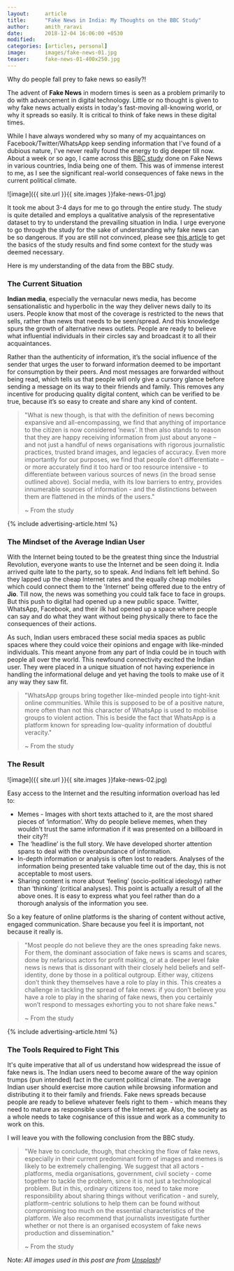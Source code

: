 ```yaml
---
layout:     article
title:      "Fake News in India: My Thoughts on the BBC Study"
author:     amith_raravi
date:       2018-12-04 16:06:00 +0530
modified:   
categories: [articles, personal]
image:      images/fake-news-01.jpg
teaser:     fake-news-01-400x250.jpg
---
```


Why do people fall prey to fake news so easily?!

The advent of **Fake News** in modern times is seen as a problem primarily to do with advancement in digital technology. Little or no thought is given to why fake news actually exists in today's fast-moving all-knowing world, or why it spreads so easily. It is critical to think of fake news in these digital times.

While I have always wondered why so many of my acquaintances on Facebook/Twitter/WhatsApp keep sending information that I've found of a dubious nature, I've never really found the energy to dig deeper till now. About a week or so ago, I came across this [BBC study](http://downloads.bbc.co.uk/mediacentre/duty-identity-credibility.pdf) done on Fake News in various countries, India being one of them. This was of immense interest to me, as I see the significant real-world consequences of fake news in the current political climate.

![image]({{ site.url }}{{ site.images }}fake-news-01.jpg)

It took me about 3-4 days for me to go through the entire study. The study is quite detailed and employs a qualitative analysis of the representative dataset to try to understand the prevailing situation in India. I urge everyone to go through the study for the sake of understanding why fake news can be so dangerous. If you are still not convinced, please see [this article](https://www.bbc.com/news/world-46146877) to get the basics of the study results and find some context for the study was deemed necessary.

Here is my understanding of the data from the BBC study.

### The Current Situation

**Indian media**, especially the vernacular news media, has become sensationalistic and hyperbolic in the way they deliver news daily to its users. People know that most of the coverage is restricted to the news that sells, rather than news that needs to be seen/spread.  And this knowledge spurs the growth of alternative news outlets. People are ready to believe what influential individuals in their circles say and broadcast it to all their acquaintances.

Rather than the authenticity of information, it’s the social influence of the sender that urges the user to forward information deemed to be important for consumption by their peers. And most messages are forwarded without being read, which tells us that people will only give a cursory glance before sending a message on its way to their friends and family. This removes any incentive for producing quality digital content, which can be verified to be true, because it’s so easy to create and share any kind of content.

> "What is new though, is that with the definition of news becoming expansive and all-encompassing, we find that anything of importance to the citizen is now considered ‘news’. It then also stands to reason that they are happy receiving information from just about anyone – and not just a handful of news organisations with rigorous journalistic practices, trusted brand images, and legacies of accuracy. Even more importantly for our purposes, we find that people don’t differentiate – or more accurately find it too hard or too resource intensive - to differentiate between various sources of news (in the broad sense outlined above). Social media, with its low barriers to entry, provides innumerable sources of information - and the distinctions between them are flattened in the minds of the users."
>
> ~ From the study

{% include advertising-article.html %}

### The Mindset of the Average Indian User

With the Internet being touted to be the greatest thing since the Industrial Revolution, everyone wants to use the Internet and be seen doing it. India arrived quite late to the party, so to speak. And Indians felt left behind. So they lapped up the cheap Internet rates and the equally cheap mobiles which could connect them to the 'Internet' being offered due to the entry of **Jio**. Till now, the news was something you could talk face to face in groups. But this push to digital had opened up a new public space. Twitter, WhatsApp, Facebook, and their ilk had opened up a space where people can say and do what they want without being physically there to face the consequences of their actions.

As such, Indian users embraced these social media spaces as public spaces where they could voice their opinions and engage with like-minded individuals. This meant anyone from any part of India could be in touch with people all over the world. This newfound connectivity excited the Indian user. They were placed in a unique situation of not having experience in handling the informational deluge and yet having the tools to make use of it any way they saw fit.

> "WhatsApp groups bring together like-minded people into tight-knit online communities. While this is supposed to be of a positive nature, more often than not this character of WhatsApp is used to mobilise groups to violent action. This is beside the fact that WhatsApp is a platform known for spreading low-quality information of doubtful veracity."
>
>~ From the study

### The Result

![image]({{ site.url }}{{ site.images }}fake-news-02.jpg)

Easy access to the Internet and the resulting information overload has led to:

* Memes - Images with short texts attached to it, are the most shared pieces of ‘information’. Why do people believe memes, when they wouldn't trust the same information if it was presented on a billboard in their city?!
* The ‘headline’ is the full story. We have developed shorter attention spans to deal with the overabundance of information.
* In-depth information or analysis is often lost to readers. Analyses of the information being presented take valuable time out of the day, this is not acceptable to most users.
* Sharing content is more about ‘feeling’ (socio-political ideology) rather than ‘thinking’ (critical analyses). This point is actually a result of all the above ones. It is easy to express what you feel rather than do a thorough analysis of the information you see.

So a key feature of online platforms is the sharing of content without active, engaged communication. Share because you feel it is important, not because it really is.

> "Most people do not believe they are the ones spreading fake news. For them, the dominant association of fake news is scams and scares, done by nefarious actors for profit making, or at a deeper level fake news is news that is dissonant with their closely held beliefs and self-identity, done by those in a political outgroup. Either way, citizens don’t think they themselves have a role to play in this. This creates a challenge in tackling the spread of fake news: if you don’t believe you have a role to play in the sharing of fake news, then you certainly won’t respond to messages exhorting you to not share fake news."
>
> ~ From the study

{% include advertising-article.html %}

### The Tools Required to Fight This

It's quite imperative that all of us understand how widespread the issue of fake news is. The Indian users need to become aware of the way opinion trumps (pun intended) fact in the current political climate. The average Indian user should exercise more caution while browsing information and distributing it to their family and friends. Fake news spreads because people are ready to believe whatever feels right to them - which means they need to mature as responsible users of the Internet age. Also, the society as a whole needs to take cognisance of this issue and work as a community to work on this.

I will leave you with the following conclusion from the BBC study.

> "We have to conclude, though, that checking the flow of fake news, especially in their current predominant form of images and memes is likely to be extremely challenging. We suggest that all actors - platforms, media organisations, government, civil society - come together to tackle the problem, since it is not just a technological problem. But in this, ordinary citizens too, need to take more responsibility about sharing things without verification - and surely, platform-centric solutions to help them can be found without compromising too much on the essential characteristics of the platform. We also recommend that journalists investigate further whether or not there is an organised ecosystem of fake news production and dissemination."
>
> ~ From the study

Note: *All images used in this post are from [Unsplash](https://unsplash.com)!*
